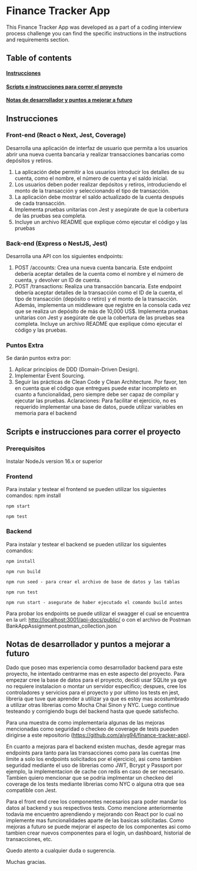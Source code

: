 # Finance Tracker App

This Finance Tracker App was developed as a part of a coding interview process challenge you can find the specific instructions in the instructions and requirements section.

## Table of contents

#### [Instrucciones](#instructions)

#### [Scripts e instrucciones para correr el proyecto](#scriptsAndRunInstructions)

#### [Notas de desarrollador y puntos a mejorar a futuro](#developerComments)

<a name="instructions"></a>

## Instrucciones

### Front-end (React o Next, Jest, Coverage)

Desarrolla una aplicación de interfaz de usuario que permita a los usuarios abrir una nueva cuenta bancaria y realizar transacciones bancarias como depósitos y retiros.

1. La aplicación debe permitir a los usuarios introducir los detalles de su cuenta, como el nombre, el número de cuenta y el saldo inicial.
2. Los usuarios deben poder realizar depósitos y retiros, introduciendo el monto de la transacción y seleccionando el tipo de transacción.
3. La aplicación debe mostrar el saldo actualizado de la cuenta después de cada transacción.
4. Implementa pruebas unitarias con Jest y asegúrate de que la cobertura de las pruebas sea completa.
5. Incluye un archivo README que explique cómo ejecutar el código y las pruebas

### Back-end  (Express o NestJS, Jest)

Desarrolla una API con los siguientes endpoints:

1. POST /accounts: Crea una nueva cuenta bancaria. Este endpoint debería aceptar detalles de la cuenta como el nombre y el número de cuenta, y devolver un ID de cuenta.
2. POST /transactions: Realiza una transacción bancaria. Este endpoint debería aceptar detalles de la transacción como el ID de la cuenta, el tipo de transacción (depósito o retiro) y el monto de la transacción.
Además, implementa un middleware que registre en la consola cada vez que se realiza un depósito de más de 10,000 US$.
Implementa pruebas unitarias con Jest y asegúrate de que la cobertura de las pruebas sea
completa. Incluye un archivo README que explique cómo ejecutar el código y las pruebas.

### Puntos Extra

Se darán puntos extra por:

1. Aplicar principios de DDD (Domain-Driven Design).
2. Implementar Event Sourcing.
3. Seguir las prácticas de Clean Code y Clean Architecture.
Por favor, ten en cuenta que el código que entregues puede estar incompleto en cuanto a
funcionalidad, pero siempre debe ser capaz de compilar y ejecutar las pruebas.
Aclaraciones: Para facilitar el ejercicio, no es requerido implementar una base de datos, puede
utilizar variables en memoria para el backend

<a name="scriptsAndRunInstructions"></a>

## Scripts e instrucciones para correr el proyecto

### Prerequisitos

Instalar NodeJs version 16.x or superior

### Frontend

Para instalar y testear el frontend se pueden utilizar los siguientes comandos:
    npm install
    
    npm start
    
    npm test

### Backend

Para instalar y testear el backend se pueden utilizar los siguientes comandos:

    npm install
    
    npm run build
    
    npm run seed - para crear el archivo de base de datos y las tablas
    
    npm run test
    
    npm run start - asegurate de haber ejecutado el comando build antes

Para probar los endpoints se puede utilizar el swagger el cual se encuentra en la url: <http://localhost:3001/api-docs/public/> o con el archivo de Postman BankAppAssignment.postman_collection.json

<a name="developerComments"></a>

## Notas de desarrollador y puntos a mejorar a futuro

Dado que poseo mas experiencia como desarrollador backend para este proyecto, he intentado centrarme mas en este aspecto del proyecto.
Para empezar cree la base de datos para el proyecto, decidi usar SQLite ya qye no requiere instalacion o montar un servidor especifico; despues, cree los controladores y servicios para el proyecto y por ultimo los tests en jest, libreria que tuve que aprender a utilizar ya que es estoy mas acostumbrado a utilizar otras librerias como Mocha Chai Sinon y NYC. Luego continue testeando y corrigiendo bugs del backend hasta que quede satisfecho.

Para una muestra de como implementaria algunas de las mejoras mencionadas como seguridad o checkeo de coverage  de tests pueden dirigirse a este repositorio (<https://github.com/ajvg94/finance-tracker-app>).

En cuanto a mejoras para el backend existen muchas, desde agregar mas endpoints para tanto para las transacciones como para las cuentas (me limite a solo los endpoints solicitados por el ejercicio), asi como tambien seguridad mediante el uso de librerias como JWT, Bcrypt y Passport por ejemplo, la implementacion de cache con redis en caso de ser necesario. Tambien quiero mencionar que se podria implmentar un checkeo del coverage de los tests mediante librerias como NYC o alguna otra que sea compatible con Jest.

Para el front end cree los componentes necesarios para poder mandar los datos al backend y sus respectivos tests.
Como mencione anteriormente todavia me encuentro aprendiendo y mejorando con React por lo cual no implemente mas funcionalidades aparte de las basicas solicitadas.
Como mejoras a futuro se puede mejorar el aspecto de los componentes asi como tambien crear nuevos componentes para el login, un dashboard, historial de transacciones, etc.

Quedo atento a cualquier duda o sugerencia.

Muchas gracias.